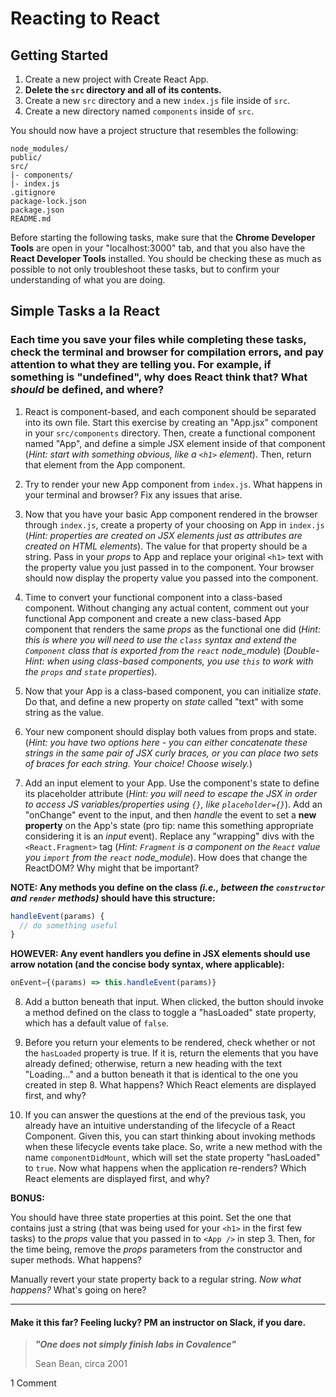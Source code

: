 # Reacting to React

## Getting Started

1. Create a new project with Create React App.
2. **Delete the `src` directory and all of its contents.**
3. Create a new `src` directory and a new `index.js` file inside of `src`.
4. Create a new directory named `components` inside of `src`.

You should now have a project structure that resembles the following:

```
node_modules/
public/
src/
|- components/
|- index.js
.gitignore
package-lock.json
package.json
README.md
```

Before starting the following tasks, make sure that the **Chrome Developer Tools** are open in your "localhost:3000" tab, and that you also have the **React Developer Tools** installed. You should be checking these as much as possible to not only troubleshoot these tasks, but to confirm your understanding of what you are doing.

## Simple Tasks a la React

### Each time you save your files while completing these tasks, check the terminal and browser for compilation errors, and pay attention to what they are telling you. For example, if something is "undefined", why does React think that? What _should_ be defined, and where?

1. React is component-based, and each component should be separated into its own file. Start this exercise by creating an "App.jsx" component in your `src/components` directory. Then, create a functional component named "App", and define a simple JSX element inside of that component (_Hint: start with something obvious, like a `<h1>` element_). Then, return that element from the App component.

2. Try to render your new App component from `index.js`. What happens in your terminal and browser? Fix any issues that arise.

3. Now that you have your basic App component rendered in the browser through `index.js`, create a property of your choosing on App in `index.js` (_Hint: properties are created on JSX elements just as attributes are created on HTML elements_). The value for that property should be a string. Pass in your _props_ to App and replace your original `<h1>` text with the property value you just passed in to the component. Your browser should now display the property value you passed into the component.

4. Time to convert your functional component into a class-based component. Without changing any actual content, comment out your functional App component and create a new class-based App component that renders the same _props_ as the functional one did (_Hint: this is where you will need to use the `class` syntax and extend the `Component` class that is exported from the `react` node_module_) (_Double-Hint: when using class-based components, you use `this` to work with the `props` and `state` properties_).

5. Now that your App is a class-based component, you can initialize _state_. Do that, and define a new property on _state_ called "text" with some string as the value.

6. Your new component should display both values from props and state. (_Hint: you have two options here - you can either concatenate these strings in the same pair of JSX curly braces, or you can place two sets of braces for each string. Your choice! Choose wisely._)

7. Add an input element to your App. Use the component's state to define its placeholder attribute (_Hint: you will need to escape the JSX in order to access JS variables/properties using `{}`, like `placeholder={}`_). Add an "onChange" event to the input, and then _handle_ the event to set a **new property** on the App's state (pro tip: name this something appropriate considering it is an _input_ event). Replace any "wrapping" divs with the `<React.Fragment>` tag (_Hint: `Fragment` is a component on the `React` value you `import` from the `react` node_module_). How does that change the ReactDOM? Why might that be important?

**NOTE: Any methods you define on the class _(i.e., between the `constructor` and `render` methods)_ should have this structure:**

```javascript
handleEvent(params) {
  // do something useful
}
```

**HOWEVER: Any event handlers you define in JSX elements should use arrow notation (and the concise body syntax, where applicable):**

```javascript
onEvent={(params) => this.handleEvent(params)}
```

8. Add a button beneath that input. When clicked, the button should invoke a method defined on the class to toggle a "hasLoaded" state property, which has a default value of `false`.

9. Before you return your elements to be rendered, check whether or not the `hasLoaded` property is true. If it is, return the elements that you have already defined; otherwise, return a new heading with the text "Loading..." and a button beneath it that is identical to the one you created in step 8. What happens? Which React elements are displayed first, and why?

10. If you can answer the questions at the end of the previous task, you already have an intuitive understanding of the lifecycle of a React Component. Given this, you can start thinking about invoking methods when these lifecycle events take place. So, write a new method with the name `componentDidMount`, which will set the state property "hasLoaded" to `true`. Now what happens when the application re-renders? Which React elements are displayed first, and why?

**BONUS:**

You should have three state properties at this point. Set the one that contains just a string (that was being used for your `<h1>` in the first few tasks) to the _props_ value that you passed in to `<App />` in step 3. Then, for the time being, remove the _props_ parameters from the constructor and super methods. What happens?

Manually revert your state property back to a regular string. _Now what happens?_ What's going on here?

---

#### Make it this far? Feeling lucky? PM an instructor on Slack, if you dare.

> **_"One does not simply finish labs in Covalence"_**
>
> Sean Bean, circa 2001

1 Comment
